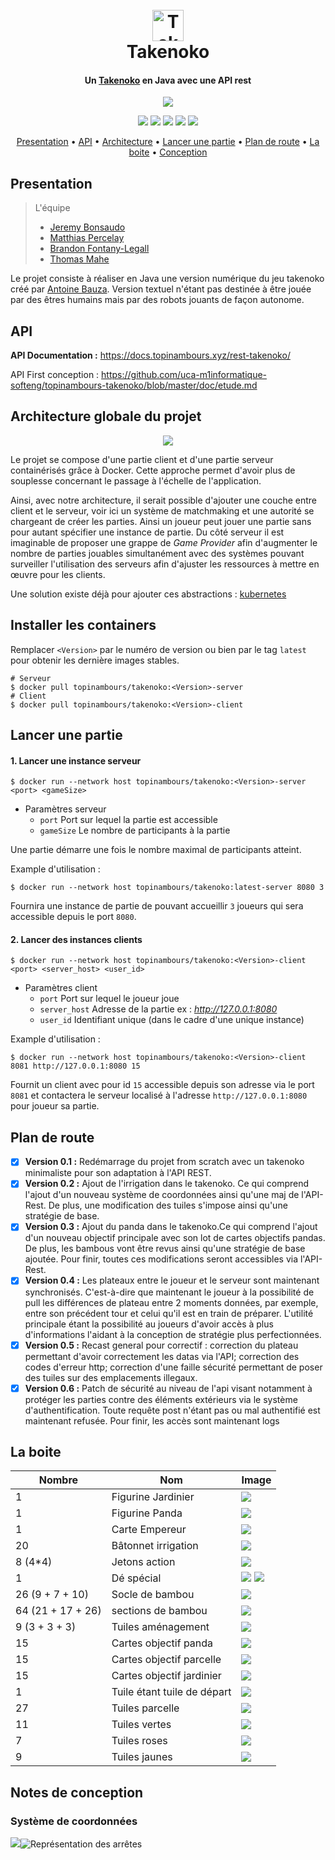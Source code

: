 
<h1 align="center">
  <br>
  <a href="https://github.com/uca-m1informatique-softeng/topinambours-takenoko"><img src="http://takenoko.hamlab.fr/img/logo.png" alt="Takenoko" width="50px"></a>
  <br>
Takenoko
  <br>
</h1>

<h4 align="center">Un  <a href="http://jeuxstrategie1.free.fr/jeu_takenoko/regle.pdf" target="_blank">Takenoko</a> en Java avec une API rest</h4>

<p align="center">
<a href="https://sonarcloud.io/dashboard?id=topinambours_rest-takenoko" target="_blank"><img src="https://sonarcloud.io/api/project_badges/quality_gate?project=topinambours_rest-takenoko"></a>
</p>
<p align="center">
<a href="https://travis-ci.com/topinambours/rest-takenoko"><img src="https://travis-ci.com/topinambours/rest-takenoko.svg?branch=master"></a>
<a href="https://cloud.docker.com/u/topinambours/repository/docker/topinambours/takenoko" target="_blank"><img src="https://img.shields.io/docker/automated/topinambours/takenoko.svg"></a>
<a href="https://cloud.docker.com/u/topinambours/repository/docker/topinambours/takenoko" target="_blank"><img src="https://img.shields.io/docker/pulls/topinambours/takenoko.svg"></a>
<a href="https://sonarcloud.io/dashboard?id=topinambours_rest-takenoko" target="_blank"><img src="https://sonarcloud.io/api/project_badges/measure?project=topinambours_rest-takenoko&metric=coverage"></a>
<a href="https://sonarcloud.io/dashboard?id=topinambours_rest-takenoko" target="_blank"><img src="https://sonarcloud.io/api/project_badges/measure?project=topinambours_rest-takenoko&metric=ncloc"></a>
</p>

<p align="center">
  <a href="#presentation">Presentation</a> •
  <a href="#api">API</a> •
  <a href="#architecture-globale-du-projet">Architecture</a> •
  <a href="#lancer-une-partie">Lancer une partie</a> •
  <a href="#plan-de-route">Plan de route</a> •
   <a href="#la-boite">La boite</a> •
  <a href="#notes-de-conception">Conception</a> 
</p>


## Presentation

> L'équipe 
> - [Jeremy Bonsaudo](https://github.com/JeremyBonsaudo)
 >- [Matthias Percelay](https://github.com/MatthiasPercelay)
> - [Brandon Fontany-Legall](https://github.com/FontanyLegall-Brandon)
 >- [Thomas Mahe](https://github.com/Mahe-Thomas)

Le projet consiste à réaliser en Java une version numérique du jeu takenoko créé par [Antoine Bauza](http://www.antoinebauza.fr/?tag=takenoko).
Version textuel n'étant pas destinée à être jouée par des êtres humains mais par des robots jouants de façon autonome.

## API
**API Documentation :** https://docs.topinambours.xyz/rest-takenoko/

API First conception : https://github.com/uca-m1informatique-softeng/topinambours-takenoko/blob/master/doc/etude.md

## Architecture globale du projet
<p align="center">
<img src="https://topinambours.xyz/assets/img/projects/takenoko-rest-api/app-diag.png">
</p>
Le projet se compose d'une partie client et d'une partie serveur containérisés grâce à Docker. Cette approche permet d'avoir plus de souplesse concernant le passage à l'échelle de l'application. 

Ainsi, avec notre architecture, il serait possible d'ajouter une couche entre client et le serveur, voir ici un système de matchmaking et une autorité se chargeant de créer les parties. Ainsi un joueur peut jouer une partie sans pour autant spécifier une instance de partie. Du côté serveur il est imaginable de proposer une grappe de *Game Provider* afin d'augmenter le nombre de parties jouables simultanément avec des systèmes pouvant surveiller l'utilisation des serveurs afin d'ajuster les ressources à mettre en œuvre pour les clients.

Une solution existe déjà pour ajouter ces abstractions : [kubernetes](https://kubernetes.io)

## Installer les containers 
Remplacer `<Version>` par le numéro de version ou bien par le tag `latest` pour obtenir les dernière images stables.
```console
# Serveur
$ docker pull topinambours/takenoko:<Version>-server
# Client
$ docker pull topinambours/takenoko:<Version>-client
```

## Lancer une partie
#### 1. Lancer une instance serveur
```console
$ docker run --network host topinambours/takenoko:<Version>-server <port> <gameSize>
```

 - Paramètres serveur
	 - `port` Port sur lequel la partie est accessible
	 - `gameSize` Le nombre de participants à la partie 

Une partie démarre une fois le nombre maximal de participants atteint.

Example d'utilisation : 
```console
$ docker run --network host topinambours/takenoko:latest-server 8080 3
```
Fournira une instance de partie de pouvant accueillir `3` joueurs qui sera accessible depuis le port `8080`.

#### 2. Lancer des instances clients

```console
$ docker run --network host topinambours/takenoko:<Version>-client <port> <server_host> <user_id>
```

 - Paramètres client
	 - `port` Port sur lequel le joueur joue
	 - `server_host` Adresse de la partie ex : *http://127.0.0.1:8080*
	 - `user_id` Identifiant unique (dans le cadre d'une unique instance)

Example d'utilisation : 
```console
$ docker run --network host topinambours/takenoko:<Version>-client 8081 http://127.0.0.1:8080 15
```
Fournit un client avec pour id `15` accessible depuis son adresse via le port `8081` et contactera le serveur localisé à l'adresse `http://127.0.0.1:8080` pour joueur sa partie.

## Plan de route

 - [x] **Version 0.1 :** Redémarrage du projet from scratch avec un takenoko minimaliste pour son adaptation à l'API REST.
 - [x] **Version 0.2 :** Ajout de l'irrigation dans le takenoko. Ce qui comprend l'ajout d'un nouveau système de coordonnées ainsi qu'une maj de l'API-Rest. De plus, une modification des tuiles s'impose ainsi qu'une stratégie de base.
 - [x] **Version 0.3 :** Ajout du panda dans le takenoko.Ce qui comprend l'ajout d'un nouveau objectif principale avec son lot de cartes objectifs pandas. De plus, les bambous vont être revus ainsi qu'une stratégie de base ajoutée. Pour finir, toutes ces modifications seront accessibles via l'API-Rest. 
 - [x] **Version 0.4 :** Les plateaux entre le joueur et le serveur sont maintenant synchronisés. C'est-à-dire que maintenant le joueur à la possibilité de pull les différences de plateau entre 2 moments données, par exemple, entre son précédent tour et celui qu'il est en train de préparer. L'utilité principale étant la possibilité au joueurs d'avoir accès à plus d'informations l'aidant à la conception de stratégie plus perfectionnées.
 - [x] **Version 0.5 :** Recast general pour correctif : correction du plateau permettant d'avoir correctement les datas via l'API; correction des codes d'erreur http; correction d'une faille sécurité permettant de poser des tuiles sur des emplacements illegaux.
 - [x] **Version 0.6 :** Patch de sécurité au niveau de l'api visant notamment à protéger les parties contre des éléments extérieurs via le système d'authentification. Toute requête post n'étant pas ou mal authentifié est maintenant refusée. Pour finir, les accès sont maintenant logs

## La boite

|Nombre| Nom | Image 
|--|--|--|
| 1 | Figurine Jardinier |![](https://image.ibb.co/g8mXE9/1.jpg)  
| 1 | Figurine Panda |  ![](https://image.ibb.co/cvs3nU/penda_1.jpg) 
| 1 |Carte Empereur|  ![](https://image.ibb.co/dkt17U/carte1_1.jpg)
| 20 | Bâtonnet irrigation|  ![](http://jeuxstrategieter.free.fr/jeu_takenoko/pion3.jpg) 
| 8 (4*4) |Jetons action|  ![](http://jeuxstrategieter.free.fr/jeu_takenoko/pion4.jpg)
| 1 | Dé spécial | ![](https://image.ibb.co/fLOb7U/de_1.jpg) ![](http://jeuxstrategieter.free.fr/jeu_takenoko/dev_de.jpg)  
| 26 (9 + 7 + 10)| Socle de bambou|  ![](https://image.ibb.co/kpDhgp/pion1_1.jpg) 
|64 (21 + 17 + 26)| sections de bambou|  ![](https://image.ibb.co/cGW7E9/pion2_1.jpg) 
|9 (3 + 3 + 3)| Tuiles aménagement| ![](https://image.ibb.co/eUMcgp/tuile_1.jpg)
|15| Cartes objectif panda | ![](https://image.ibb.co/i1S3nU/carte4_1.jpg)  
|15| Cartes objectif parcelle | ![](https://image.ibb.co/bwrw7U/carteb_1.jpg) 
|15| Cartes objectif jardinier |![](https://image.ibb.co/ehOb7U/cartef_1.jpg)  
|1| Tuile étant tuile de départ| ![](https://image.ibb.co/cKkTMp/tuile1_1.jpg)  
|27 |Tuiles parcelle  |![](https://image.ibb.co/fZfOnU/tuile2_1.jpg)  
|11 |Tuiles vertes  |![](https://image.ibb.co/cd1USU/tuile3_1.jpg)  
|7| Tuiles roses|  ![](https://image.ibb.co/n3jQj9/tuile5_1.jpg)  
|9|Tuiles jaunes| ![](https://image.ibb.co/m7P2Wp/tuile7_1.jpg) 


## Notes de conception

### Système de coordonnées
![](https://image.ibb.co/c04o6p/Capture_de_2018_09_26_14_25_13.png)![Représentation des arrêtes](https://image.ibb.co/c87Y6p/Screenshot_at_Sep_26_14_15_37.png)
